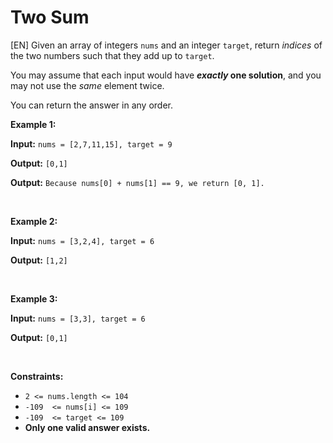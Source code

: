 ﻿# Two Sum
[EN] 
Given an array of integers `nums` and an integer `target`, return *indices* of the two numbers such that they add up to  `target`.

You may assume that each input would have  **_exactly_  one solution**, and you may not use the  _same_  element twice.

You can return the answer in any order.

**Example 1:**


**Input:** `nums = [2,7,11,15], target = 9`

**Output:** `[0,1]`

**Output:** `Because nums[0] + nums[1] == 9, we return [0, 1].`

<br />

**Example 2:**


**Input:** `nums = [3,2,4], target = 6`

**Output:** `[1,2]`

<br />

**Example 3:**


**Input:** `nums = [3,3], target = 6`

**Output:** `[0,1]`

<br/>

**Constraints:**
-   `2 <= nums.length <= 104`
-   `-109  <= nums[i] <= 109`
-   `-109  <= target <= 109`
-   **Only one valid answer exists.**



